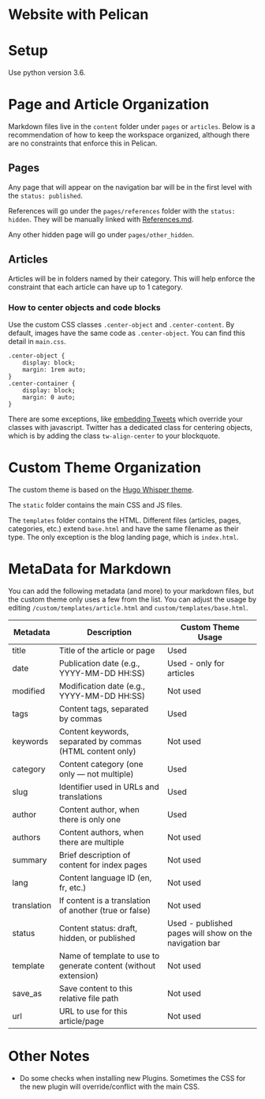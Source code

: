 # Website with Pelican

# Setup

Use python version 3.6.

# Page and Article Organization

Markdown files live in the `content` folder under `pages` or `articles`. Below is a recommendation of how to keep the workspace organized, although there are no constraints that enforce this in Pelican.

## Pages

Any page that will appear on the navigation bar will be in the first level with the `status: published`.

References will go under the `pages/references` folder with the `status: hidden`. They will be manually linked with [References.md](content/pages/References.md).

Any other hidden page will go under `pages/other_hidden`.

## Articles

Articles will be in folders named by their category. This will help enforce the constraint that each article can have up to 1 category.

### How to center objects and code blocks

Use the custom CSS classes `.center-object` and `.center-content`. By default, images have the same code as `.center-object`. You can find this detail in `main.css`.
```
.center-object {
    display: block;
    margin: 1rem auto;
}
.center-container {
    display: block;
    margin: 0 auto;
}
```

There are some exceptions, like [embedding Tweets](https://blog.hubspot.com/blog/tabid/6307/bid/34273/how-to-center-align-your-embedded-tweets-quick-tip.aspx) which override your classes with javascript. Twitter has a dedicated class for centering objects, which is by adding the class `tw-align-center` to your blockquote.

# Custom Theme Organization

The custom theme is based on the [Hugo Whisper theme](https://hugo-whisper.netlify.app/docs/install-hugo/). 

The `static` folder contains the main CSS and JS files.

The `templates` folder contains the HTML. Different files (articles, pages, categories, etc.) extend `base.html` and have the same filename as their type. The only exception is the blog landing page, which is `index.html`.

# MetaData for Markdown

You can add the following metadata (and more) to your markdown files, but the custom theme only uses a few from the list. You can adjust the usage by editing `/custom/templates/article.html` and `custom/templates/base.html`.

| Metadata | Description | Custom Theme Usage |
| -------- | ----------- | ------------------ |
| title | Title of the article or page | Used |
| date | Publication date (e.g., YYYY-MM-DD HH:SS) | Used - only for articles |
| modified | Modification date (e.g., YYYY-MM-DD HH:SS) | Not used |
| tags | Content tags, separated by commas | Used |
| keywords | Content keywords, separated by commas (HTML content only) | Not used |
| category | Content category (one only — not multiple) | Used |
| slug | Identifier used in URLs and translations | Used |
| author | Content author, when there is only one | Used |
| authors | Content authors, when there are multiple | Not used |
| summary | Brief description of content for index pages | Not used |
| lang | Content language ID (en, fr, etc.) | Not used |
| translation | If content is a translation of another (true or false) | Not used |
| status | Content status: draft, hidden, or published | Used - published pages will show on the navigation bar |
| template | Name of template to use to generate content (without extension) | Not used |
| save_as | Save content to this relative file path | Not used |
| url | URL to use for this article/page | Not used |

# Other Notes

* Do some checks when installing new Plugins. Sometimes the CSS for the new plugin will override/conflict with the main CSS.
